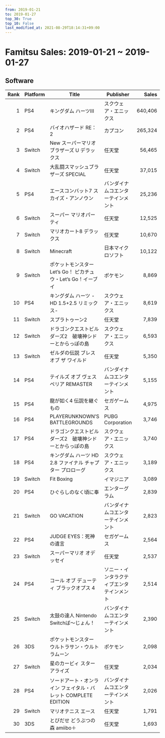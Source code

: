 ```yaml
---
from: 2019-01-21
to: 2019-01-27
top_30: True
top_10: False
last_modified_at: 2021-08-29T18:14:31+09:00
---
```

# Famitsu Sales: 2019-01-21 ~ 2019-01-27
## Software
| Rank | Platform | Title | Publisher | Sales | Total | Rate | New |
| -: | -- | -- | -- | -: | -: | -: | -- |
| 1 | PS4 | キングダム ハーツIII | スクウェア・エニックス | 640,406 | 640,406 | 40% | **New** |
| 2 | PS4 | バイオハザード RE：2 | カプコン | 265,324 | 265,324 | 40% | **New** |
| 3 | Switch | New スーパーマリオブラザーズ U デラックス | 任天堂 | 56,465 | 336,439 | 20% |  |
| 4 | Switch | 大乱闘スマッシュブラザーズ SPECIAL | 任天堂 | 37,015 | 2,774,747 | 20% |  |
| 5 | PS4 | エースコンバット7 スカイズ・アンノウン | バンダイナムコエンターテインメント | 25,236 | 184,204 | 20% |  |
| 6 | Switch | スーパー マリオパーティ | 任天堂 | 12,525 | 911,427 | 20% |  |
| 7 | Switch | マリオカート8 デラックス | 任天堂 | 10,670 | 2,140,184 | 20% |  |
| 8 | Switch | Minecraft | 日本マイクロソフト | 10,122 | 612,013 | 20% |  |
| 9 | Switch | ポケットモンスター Let’s Go！ ピカチュウ・Let’s Go！イーブイ | ポケモン | 8,869 | 1,366,449 | 20% |  |
| 10 | PS4 | キングダム ハーツ -HD 1.5+2.5 リミックス- | スクウェア・エニックス | 8,619 | 252,104 | 20% |  |
| 11 | Switch | スプラトゥーン2 | 任天堂 | 7,839 | 2,953,311 | 20% |  |
| 12 | Switch | ドラゴンクエストビルダーズ2　破壊神シドーとからっぽの島 | スクウェア・エニックス | 6,593 | 234,189 | 20% |  |
| 13 | Switch | ゼルダの伝説 ブレス オブ ザ ワイルド | 任天堂 | 5,350 | 1,220,554 | 20% |  |
| 14 | PS4 | テイルズ オブ ヴェスペリア REMASTER | バンダイナムコエンターテインメント | 5,155 | 51,340 | 20% |  |
| 15 | PS4 | 龍が如く4 伝説を継ぐもの | セガゲームス | 4,975 | 23,077 | 40% |  |
| 16 | PS4 | PLAYERUNKNOWN’S BATTLEGROUNDS | PUBG Corporation | 3,746 | 10,463 | 40% |  |
| 17 | PS4 | ドラゴンクエストビルダーズ2　破壊神シドーとからっぽの島 | スクウェア・エニックス | 3,740 | 211,304 | 40% |  |
| 18 | PS4 | キングダム ハーツ HD 2.8 ファイナル チャプター プロローグ | スクウェア・エニックス | 3,189 | 212,668 | 20% |  |
| 19 | Switch | Fit Boxing | イマジニア | 3,089 | 14,746 | 40% |  |
| 20 | PS4 | ひぐらしのなく頃に奉 | エンターグラム | 2,839 | 2,839 | 60% | **New** |
| 21 | Switch | GO VACATION | バンダイナムコエンターテインメント | 2,823 | 52,986 | 40% |  |
| 22 | PS4 | JUDGE EYES：死神の遺言 | セガゲームス | 2,564 | 259,078 | 20% |  |
| 23 | Switch | スーパーマリオ オデッセイ | 任天堂 | 2,537 | 1,929,416 | 20% |  |
| 24 | PS4 | コール オブ デューティ ブラックオプス 4 | ソニー・インタラクティブエンタテインメント | 2,514 | 497,507 | 20% |  |
| 25 | Switch | 太鼓の達人 Nintendo Switchば〜じょん！ | バンダイナムコエンターテインメント | 2,390 | 297,410 | 20% |  |
| 26 | 3DS | ポケットモンスター ウルトラサン・ウルトラムーン | ポケモン | 2,098 | 2,448,680 | 20% |  |
| 27 | Switch | 星のカービィ スターアライズ | 任天堂 | 2,034 | 685,659 | 20% |  |
| 28 | PS4 | ソードアート・オンライン フェイタル・バレット COMPLETE EDITION | バンダイナムコエンターテインメント | 2,026 | 10,036 | 40% |  |
| 29 | Switch | マリオテニス エース | 任天堂 | 1,791 | 392,794 | 20% |  |
| 30 | 3DS | とびだせ どうぶつの森 amiibo＋ | 任天堂 | 1,693 | 434,168 | 20% |  |